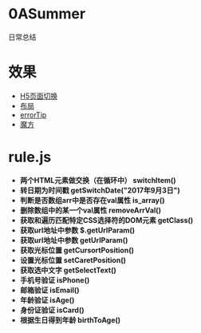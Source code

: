 # 0ASummer
日常总结

# 效果
* [H5页面切换](https://zhangzheng1019.github.io/0ASummer/H5tag-switch.html)
* [布局](https://zhangzheng1019.github.io/0ASummer/cp.html)
* [errorTip](https://zhangzheng1019.github.io/0ASummer/errorTip.html)
* [魔方](https://zhangzheng1019.github.io/0ASummer/魔方/魔方旋转.html)


# rule.js
- **两个HTML元素做交换（在循环中） switchItem()**
- **转日期为时间戳 getSwitchDate("2017年9月3日")**
- **判断是否数组arr中是否存在val属性 is_array()**
- **删除数组中的某一个val属性 removeArrVal()**
- **获取和遍历匹配特定CSS选择符的DOM元素 getClass()**
- **获取url地址中参数 $.getUrlParam()**
- **获取url地址中参数 getUrlParam()**
- **获取光标位置 getCursortPosition()**
- **设置光标位置 setCaretPosition()**
- **获取选中文字 getSelectText()**
- **手机号验证 isPhone()**
- **邮箱验证 isEmail()**
- **年龄验证 isAge()**
- **身份证验证 isCard()**
- **根据生日得到年龄 birthToAge()**
